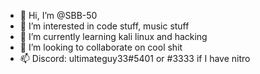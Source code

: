 - 👋 Hi, I’m @SBB-50
- 👀 I’m interested in code stuff, music stuff
- 🌱 I’m currently learning kali linux and hacking 
- 💞️ I’m looking to collaborate on cool shit
- 📫 Discord: ultimateguy33#5401 or #3333 if I have nitro

<!---
SBB-50/SBB-50 is a ✨ special ✨ repository because its `README.md` (this file) appears on your GitHub profile.
You can click the Preview link to take a look at your changes.
--->
